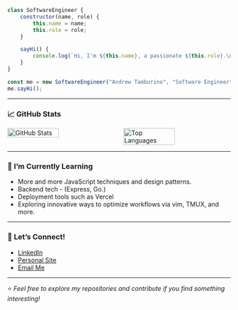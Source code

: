 ```javascript
class SoftwareEngineer {
    constructor(name, role) {
        this.name = name;
        this.role = role;
    }

    sayHi() {
        console.log(`Hi, I'm ${this.name}, a passionate ${this.role}.\nThanks for dropping by!`);
    }
}

const me = new SoftwareEngineer("Andrew Tamburino", "Software Engineer");
me.sayHi();
```
---

### 📈 GitHub Stats

<div style="display: flex; justify-content: space-between;">
  <img src="https://github-readme-stats.vercel.app/api?username=atamburino&show_icons=true&theme=radical" alt="GitHub Stats" style="width: 48%;"/>
  <img src="https://github-readme-stats.vercel.app/api/top-langs/?username=atamburino&layout=compact&theme=radical" alt="Top Languages" style="width: 48%;"/>
</div>

---

### 🌱 I’m Currently Learning

- More and more JavaScript techniques and design patterns.
- Backend tech - (Express, Go.)
- Deployment tools such as Vercel 
- Exploring innovative ways to optimize workflows via vim, TMUX, and more.

---

### 🤝 Let’s Connect!

- [LinkedIn](https://www.linkedin.com/in/andrew-tamburino/)
- [Personal Site](https://www.andyt.pro/)
- [Email Me](mailto:tamburinoandy@gmail.com)

---

⭐️ *Feel free to explore my repositories and contribute if you find something interesting!*
